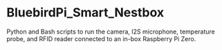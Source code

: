 # BluebirdPi_Smart_Nestbox
Python and Bash scripts to run the camera, I2S microphone, temperature probe, and RFID reader connected to an in-box Raspberry Pi Zero.
